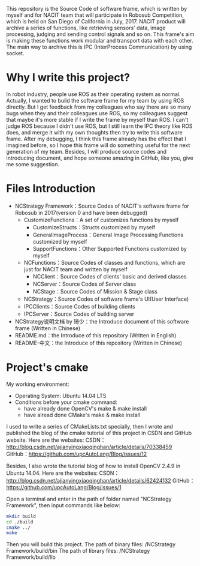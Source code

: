 This repository is the Source Code of software frame, which is written by myself and for NACIT team that will participate in Robosub Competition, which is held on San Diego of California in July, 2017.
NACIT product will archive a series of functions, like retrieving sensors' data, image processing, judging and sending control signals and so on. This frame's aim is making these functions work modular and transport data with each other. The main way to archive this is IPC (InterProcess Communication) by using socket.
# Why I write this project?
In robot industry, people use ROS as their operating system as normal. Actually, I wanted to build the software frame for my team by using ROS directly. But I get feedback from my colleagues who say there are so many bugs when they and their colleagues use ROS, so my colleagues suggest that maybe it's more stable if I write the frame by myself than ROS.
I can't judge ROS because I didn't use ROS, but I still learn the IPC theory like ROS does, and merge it with my own thoughts then try to write this software frame. After my debugging, I think this frame already has the effect that I imagined before, so I hope this frame will do something useful for the next generation of my team. 
Besides, I will produce source codes and introducing document, and hope someone amazing in GitHub, like you, give me some suggestion.
# Files Introduction
- NCStrategy Framework：Source Codes of NACIT's software frame for Robosub in 2017(version 0 and have been debugged)
	- CustomizeFunctions：A set of customizes functions by myself
		- CustomizeStructs：Structs customized by myself
		- GeneralImageProcess：General Image Processing Functions customized by myself
		- SupportFunctions：Other Supported Functions customized by myself
	- NCFunctions：Source Codes of classes and functions, which are just for NACIT team and written by myself
		- NCClient：Source Codes of clients' basic and derived classes
		- NCServer：Source Codes of Server class
		- NCStage：Source Codes of Mission & Stage class
	- NCStrategy：Source Codes of software frame's UI(User Interface)
	- IPCClients：Source Codes of building clients
	- IPCServer：Source Codes of building server
- NCStrategy说明文档 by 琦少：the Introduce document of this software frame (Written in Chinese)
- README.md：the Introduce of this repository (Written in English)
- README-中文：the Introduce of this repository (Written in Chinese)

# Project's cmake
My working environment:

- Operating System: Ubuntu 14.04 LTS
- Conditions before your cmake command:
	- have already done OpenCV's make & make install 
	- have alread done CMake's make & make install

I used to write a series of CMakeLists.txt specially, then I wrote and published the blog of the cmake tutorial of this project in CSDN and GitHub website. Here are the websites:
CSDN：http://blog.csdn.net/ajianyingxiaoqinghan/article/details/70338459
GitHub：https://github.com/upcAutoLang/Blog/issues/12

Besides, I also wrote the tutorial blog of how to install OpenCV 2.4.9 in Ubuntu 14.04. Here are the websites:
CSDN：http://blog.csdn.net/ajianyingxiaoqinghan/article/details/62424132
GitHub：https://github.com/upcAutoLang/Blog/issues/1

Open a terminal and enter in the path of folder named "NCStrategy Framework", then input commands like below:
```bash
mkdir build
cd ./build
cmake ../
make
```
Then you will build this project.
The path of binary files: /NCStrategy Framework/build/bin
The path of library files: /NCStrategy Framework/build/lib



